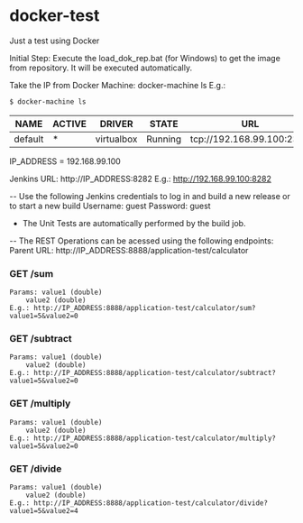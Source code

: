 # docker-test
Just a test using Docker

Initial Step: Execute the load_dok_rep.bat (for Windows) to get the image from repository. It will be executed automatically.

Take the IP from Docker Machine: docker-machine ls
E.g.: 
```sh
$ docker-machine ls
```

| NAME | ACTIVE | DRIVER | STATE | URL | SWARM | DOCKER | ERRORS |
| ---- | ---- | ---- | ---- | ---- | ---- | ---- | ---- |
default | * | virtualbox | Running | tcp://192.168.99.100:2376 | | v1.12.2 | |

IP_ADDRESS = 192.168.99.100

Jenkins URL: http://IP_ADDRESS:8282 
E.g.: http://192.168.99.100:8282

--
Use the following Jenkins credentials to log in and build a new release or to start a new build
Username: guest
Password: guest

* The Unit Tests are automatically performed by the build job.

--
The REST Operations can be acessed using the following endpoints:
Parent URL: http://IP_ADDRESS:8888/application-test/calculator

### GET /sum
	Params: value1 (double)
		value2 (double)
	E.g.: http://IP_ADDRESS:8888/application-test/calculator/sum?value1=5&value2=0

### GET /subtract
	Params: value1 (double)
		value2 (double)
	E.g.: http://IP_ADDRESS:8888/application-test/calculator/subtract?value1=5&value2=0

### GET /multiply
	Params: value1 (double)
		value2 (double)
	E.g.: http://IP_ADDRESS:8888/application-test/calculator/multiply?value1=5&value2=0

### GET /divide
	Params: value1 (double)
		value2 (double)
	E.g.: http://IP_ADDRESS:8888/application-test/calculator/divide?value1=5&value2=4
